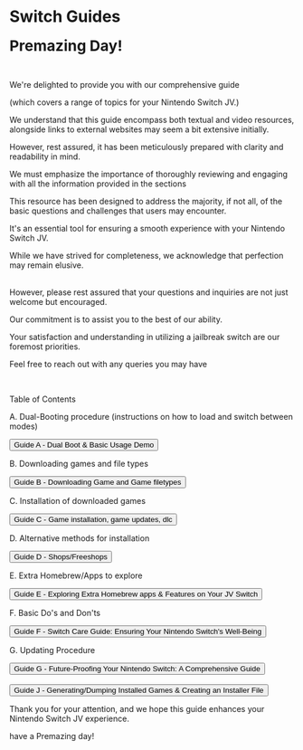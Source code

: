 
<html>
<head>
  <title>Switch Guides</title>
  <script>
    function toggleContent(contentId) {
      var content = document.getElementById(contentId);
      if (content.style.display === "none") {
        content.style.display = "block";
      } else {
        content.style.display = "none";
      }
    }
  </script>
</head>
<body>
  <h1>Switch Guides</h1>

 <p><span style="font-size:26px"><strong>Premazing Day!</strong></span></p>

<p>&nbsp;</p>

<p>We&#39;re delighted to provide you with our comprehensive guide</p>

<p>(which covers a range of topics for your Nintendo Switch JV.)</p>

<p>We understand that this guide encompass both textual and video resources, 
<br />alongside links to external websites may seem a bit extensive initially.</p>

<p>However, rest assured, it has been meticulously prepared with clarity and readability in mind.</p>

<p>We must emphasize the importance of thoroughly reviewing and engaging with all the information provided in the sections</p>

<p>This resource has been designed to address the majority, if not all, of the basic questions and challenges that users may encounter.</p>

<p>It&#39;s an essential tool for ensuring a smooth experience with your Nintendo Switch JV.&nbsp;&nbsp;</p>

<p>While we have strived for completeness, we acknowledge that perfection may remain elusive.</p>

<p><br />
However, please rest assured that your questions and inquiries are not just welcome but encouraged.</p>

<p>Our commitment is to assist you to the best of our ability.</p>

<p>Your satisfaction and understanding in utilizing a jailbreak switch are our foremost priorities.</p>

<p>Feel free to reach out with any queries you may have</p>

<p>&nbsp;</p>


<p>Table of Contents</p>

<p>A. Dual-Booting procedure (instructions on how to load and switch between modes)</p>
  <button onclick="toggleContent('guideA')">Guide A - Dual Boot & Basic Usage Demo</button>
  <div id="guideA" style="display: none;">
    <p>Watch this video guide to learn how to use dual mode: <a href="https://youtu.be/gpbhGJ-ffLo">Dual Usage Demo Video</a>.</p>
<iframe width="560" height="315" src="https://www.youtube.com/embed/gpbhGJ-ffLo?si=K8zY1JLLOvX4che-" title="YouTube video player" frameborder="0" allow="accelerometer; autoplay; clipboard-write; encrypted-media; gyroscope; picture-in-picture; web-share" allowfullscreen></iframe>
    <p><strong>Note:</strong> This applies to Nintendo Switch v2, Lite, and OLED Switch models. For v1 models, a payload dongle is required for bootup, and it's usually included.</p>
  </div>
<p>B. Downloading games and file types</p>
 <button onclick="toggleContent('guideB')">Guide B - Downloading Game and Game filetypes</button>
  <div id="guideB" style="display: none;">
    <p>Nintendo Switch BASE game files, update files, DLC files come in various formats: NSP, XCI, and NSZ. They can all be installed in the same way.</p>
    <p>You can find these files on websites like nxbrew, ns2w, nswgame, and more. For faster searching, type the game name followed by the format you want on Google.</p>
    <p>Please exercise caution, as these websites may contain ads. Downloading games online requires basic to intermediate computer skills.</p>
    <p>If you need guidance on how to navigate and use these websites, you can watch these sample videos:</p>
    <p>Part 1: NSW Game - <a href="https://youtu.be/xyh01mcQVIU">Video Link</a></p>
    <p>Part 2: Ziperto - <a href="https://youtu.be/ZA2kes_I_ZI">Video Link</a></p>
    <p>For instructions on installing NSP, NSZ, and XCI files, please refer to guides in section C for DBI RESPONDER.</p>
  </div>
<p>C. Installation of downloaded games</p>
  <button onclick="toggleContent('guideC')">Guide C - Game installation, game updates, dlc</button>
  <div id="guideC" style="display: none;">
    <p>Our recommended method to install games is using the DBI RESPONDER METHOD. Follow this video guide: <a href="https://youtu.be/SEvtKeoIqS8">Link to Video Guide</a>.</p>
    <p>It is easy to use, does not need drivers, supports the majority of operating systems, and has plenty of features for users of basic to advanced experience.</p>
    <p>For other methods like goldleaf, tinwoo, awoo, and tinfoil, you'll need a PC companion app to install games, requiring external applications and drivers to be installed properly.</p>
    <p>If you need to install Switch USB drivers, refer to this guide: <a href="https://www.homebrewgeneral.net/2019/05/install-nsps-over-usb.html">Switch USB Drivers Guide</a>. Focus on the Zadig usage section for specific instructions.</p>
  </div>
<p>D. Alternative methods for installation</p>
  <button onclick="toggleContent('guideD')">Guide D - Shops/Freeshops</button>
  <div id="guideD" style="display: none;">
    <p>
When it comes to cheats, themes, save data manipulation, and other homebrew, we prioritize keeping your Switch close to its default state for stability. This approach prevents errors and is catered to the majority of users, ranging from casual players to newcomers who just want to play games without complications.<br />
<br />
However, if you&#39;re interested in extras like cheats and themes, we recommend exploring different options. These paths require hands-on work.<br />
<br />
You can find helpful resources for your Switch homebrew and apps journey on this website: [Switch Homebrew and Apps Guide](<a href="https://rentry.co/HomebrewAndMisc?fbclid=IwAR094fvDeWGaftYOPA6itufEIzt2ElGO0kkQJaYOc3g9ymIjlJJxt4QS-j0" rel="nofollow noreferrer" target="_blank">https://rentry.co/HomebrewAndMisc</a>).<br />
<br />
Please be cautious when adding extra software, as mistakes can lead to problems like a softbrick or boot-up issues.</p>
</p>
  </div>
<p>E. Extra Homebrew/Apps to explore</p>
  <button onclick="toggleContent('guideE')">Guide E - Exploring Extra Homebrew apps & Features on Your JV Switch</button>
  <div id="guideE" style="display: none;">
    <p>When it comes to cheats, themes, save data manipulation, and other homebrew, we prioritize keeping your Switch close to its default state for stability.</p>
    <p>However, if you're interested in extras like cheats and themes, we recommend exploring different options. Please be cautious when adding extra software, as mistakes can lead to problems like a softbrick or boot-up issues.</p>
    <p>Find helpful resources for your Switch homebrew and apps journey on this website: <a href="https://rentry.co/HomebrewAndMisc">Switch Homebrew and Apps Guide</a>.</p>
  </div>
<p>F. Basic Do&#39;s and Don&#39;ts</p>
 <button onclick="toggleContent('guideF')">Guide F - Switch Care Guide: Ensuring Your Nintendo Switch's Well-Being</button>
  <div id="guideF" style="display: none;">
    <p><br />
The Nintendo Switch, a sophisticated piece of tech, requires careful handling just like any electronic device. Keep it protected from moisture, water spills, and dust.<br />
<br />
If you&#39;re thinking about making modifications or changes to your Switch, it&#39;s essential to weigh the pros and cons. One critical aspect to be cautious about is your internet usage.<br />
<br />
PreMAZINGPH&#39;s JV setup prioritizes safety, with features like hosts file blocking and exosphere configuration to prevent bans. This generally ensures safe connections in both LEGIT mode and JV mode, provided your JV files are kept up to date.<br />
<br />
Nintendo periodically releases software updates, and for JV switches, updating online requires careful consideration:<br />
<br />
- Are the current JV files (hekate and atmosphere files) compatible with the latest software version?<br />
<br />
<strong>*IMPORTANT:*</strong><br />
Always update your Switch firmware via Daybreak. Never update via the internet.<br />
<br />
PreMAZINGPH strongly recommends researching information online before attempting any updates or operations. Remember, safety begins with you.</p>

<p>&nbsp;</p>

  </div>
<p>G. Updating Procedure </p>
  <button onclick="toggleContent('guideG')">Guide G - Future-Proofing Your Nintendo Switch: A Comprehensive Guide</button>
  <div id="guideG" style="display: none;">
<p><br />
<strong>*PremazingPH JV Files for Future Use*</strong><br />
<br />
The latest PremazingPH JV files for your Nintendo Switch, Version 17 stable<br />
<br />
<strong>*Crucial Note:*</strong> If you&#39;re already on this version, there&#39;s no need for an update at this time.<br />
<br />
<strong>*Compatible Switch Files:*</strong><br />
- [Download Link](<a href="https://l.facebook.com/l.php?u=https%3A%2F%2Fdrive.google.com%2Ffile%2Fd%2F14I2powCHtr3kFony25gdq7A05qiK_iBC%2Fview%3Fusp%3Dsharing%26fbclid%3DIwAR0f2qTY9rrhU8bSZ4AUEuvd-C2UYPLdrhcMgCJaJhJArbnkiuH-1CC8cy8&amp;h=AT14Z7PnVJIRHq-65LwSA7uDdqwM3m2SpAnrsm_kn2fjMulbL1BtNJ4F3H9qa8hSsFb2RD-eLTgjAFCYuQeCy0Z6Y2kg9aUnBmP-qOl-GX8nWjzp4WC5ms-EINhCFepvfDo" rel="nofollow noreferrer" target="_blank">https://drive.google.com/file/d/14I2powCHtr3kFony25gdq7A05qiK_iBC/view?usp=sharing</a>)<br />
<br />
<strong>*Guide for Future Reference:*</strong><br />
- <strong>*Keeping JV Files Updated:*</strong> [Watch the Video Guide](<a href="https://l.facebook.com/l.php?u=https%3A%2F%2Fyoutu.be%2FmJwkJCkkyVU%3Ffbclid%3DIwAR0yx3FmRQWGu4J8IUqMNUT-I-69QiHJ10Kc9NdSthSLG5HcsKf7wet5Omk&amp;h=AT14Z7PnVJIRHq-65LwSA7uDdqwM3m2SpAnrsm_kn2fjMulbL1BtNJ4F3H9qa8hSsFb2RD-eLTgjAFCYuQeCy0Z6Y2kg9aUnBmP-qOl-GX8nWjzp4WC5ms-EINhCFepvfDo" rel="nofollow noreferrer" target="_blank">https://youtu.be/mJwkJCkkyVU</a>)<br />
- <strong>*Manually Updating OFW via CFW and SysNAND:*</strong> [Watch the Video Guide](<a href="https://l.facebook.com/l.php?u=https%3A%2F%2Fyoutu.be%2F5WkKHZZEcRY%3Fsi%3Dkdfbd8ikM1u9gwJn%26fbclid%3DIwAR1exIOOFTGkr09r-CSpOA0h0MJQzRFUbMuBf3YY0QNT9wp_TSIG6J44PV0&amp;h=AT14Z7PnVJIRHq-65LwSA7uDdqwM3m2SpAnrsm_kn2fjMulbL1BtNJ4F3H9qa8hSsFb2RD-eLTgjAFCYuQeCy0Z6Y2kg9aUnBmP-qOl-GX8nWjzp4WC5ms-EINhCFepvfDo" rel="nofollow noreferrer" target="_blank">https://youtu.be/5WkKHZZEcRY?si=kdfbd8ikM1u9gwJn</a>)<br />
<br />
<strong>*Crucial Reminders for the Future:*</strong><br />
- PREMAZINGPH will provide update files upon request when Nintendo releases software updates.<br />
- <strong>*JV Files:*</strong> These encompass hekate, atmosphere, sigpatch, and homebrew apps (HATS Pack) - essential for your jailbroken Switch. We tailor this PACK for ease of use and safety.<br />
- <strong>*Firmware:*</strong> Refers to your Switch&#39;s system or software version, located in settings (e.g., Switch FW 16.1.0).<br />
- <strong>*JV Mode:*</strong> For playing jailbreak games, while the album displays homebrew apps.<br />
- <strong>*Legit Mode:*</strong> Permits online access, eShop use, and online multiplayer.<br />
- <strong>*JV Mode SysNAND:*</strong> A blend of Legit mode with jailbreak apps. <strong>*Avoid connecting online; it carries a high risk of a ban.*</strong><br />
<br />
<strong>*Crucial Reminders for Future Updates:*</strong><br />
- Regardless of your mode (Legit or JV), always update manually via Daybreak. <strong>*Avoid updating system firmware via the internet.*</strong><br />
- Emphasize the differences between game updates (safe in Legit mode) and system firmware updates. They are not the same.<br />
- In jailbreak mode, game updates/DLCs are manually updated via DBI in NSP format (similar to game installation).<br />
- <strong>*Avoid updating system firmware (system version) in JV mode or Legit mode via the internet.*</strong> Always conduct system updates manually.<br />
<br />
These reminders are intended to keep your Nintendo Switch experience smooth and secure in the future.</p>



  </div>
<br>
<br>
	<button onclick="toggleContent('guideJ')">Guide J - Generating/Dumping Installed Games & Creating an Installer File</button>
	

<div id="guideJ" style="display: none;">

generating /dumping installed games, / creating an installer file from installed games<br />

normally this was a difficult procedure before. but with dbi, this can be done, but it&#39;s not perfect, switch files are decrypted to indistinguishable files inside the Sdcard. dbi becomes a handy tool for what we want to do.<br />

this is the vague instructions on how to do it.<br />
<br />
let&#39;s call the switch you want to copy TO as switch 1 or SOURCE<br />
<br />
<br />
1 Open dbi mtp responder on SWITCH 1<br />
<br />
2. open the &quot;installed games&quot; partition<br />
<br />
3. this view will show a list of files /folders based on the installed games on switch 1<br />
<br />
4. copy the FILE and Folder related to the title you want to create a copy of to a folder on your computer<br />
<br />
(some games will be 1 nsp file, or a combination of file and folder)<br />
<br />
5. after these files are generated to your computer, you can then install these files on any other jailbreak switch.</p>

<p>&nbsp;</p>

</div>

<p>Thank you for your attention, and we hope this guide enhances your Nintendo Switch JV experience.</p>

<p>have a Premazing day!</p>






  
 
  






 




